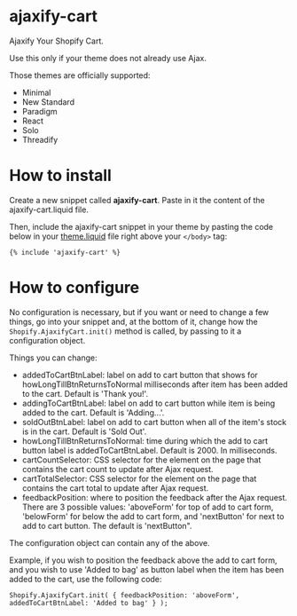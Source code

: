 ajaxify-cart
============

Ajaxify Your Shopify Cart.

Use this only if your theme does not already use Ajax. 

Those themes are officially supported:

* Minimal
* New Standard
* Paradigm
* React
* Solo
* Threadify

How to install
==============

Create a new snippet called **ajaxify-cart**. Paste in it the content of the ajaxify-cart.liquid file. 

Then, include the ajaxify-cart snippet in your theme by pasting the code below in your <a href="http://www.shopify.com/admin/themes/current?key=layout/theme.liquid">theme.liquid</a> file right above your `</body>` tag:

`{% include 'ajaxify-cart' %}`

How to configure
================

No configuration is necessary, but if you want or need to change a few things, go into your snippet and, at the bottom of it, change how the `Shopify.AjaxifyCart.init()` method is called, by passing to it a configuration object.

Things you can change:

* addedToCartBtnLabel: label on add to cart button that shows for howLongTillBtnReturnsToNormal milliseconds after item has been added to the cart. Default is 'Thank you!'.
* addingToCartBtnLabel: label on add to cart button while item is being added to the cart. Default is 'Adding...'.
* soldOutBtnLabel: label on add to cart button when all of the item's stock is in the cart. Default is 'Sold Out'.
* howLongTillBtnReturnsToNormal: time during which the add to cart button label is addedToCartBtnLabel. Default is 2000. In milliseconds.
* cartCountSelector: CSS selector for the element on the page that contains the cart count to update after Ajax request.
* cartTotalSelector: CSS selector for the element on the page that contains the cart total to update after Ajax request.
* feedbackPosition: where to position the feedback after the Ajax request. There are 3 possible values: 'aboveForm' for top of add to cart form, 'belowForm' for below the add to cart form, and 'nextButton' for next to add to cart button. The default is 'nextButton".

The configuration object can contain any of the above.

Example, if you wish to position the feedback above the add to cart form, and you wish to use 'Added to bag' as button label when the item has been added to the cart, use the following code:

`Shopify.AjaxifyCart.init( { feedbackPosition: 'aboveForm', addedToCartBtnLabel: 'Added to bag' } );`
